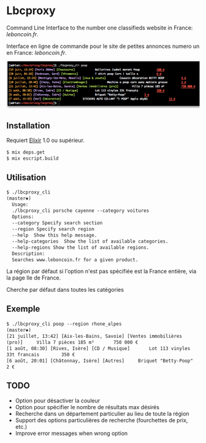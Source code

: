 Lbcproxy
========

Command Line Interface to the number one classifieds website in France:
_leboncoin.fr_.

Interface en ligne de commande pour le site de petites annonces numero un en
France: _leboncoin.fr_.

![Screenshot](screenshot.png)

## Installation

Requiert [Elixir](http://elixir-lang.org) 1.0 ou supérieur.

```
$ mix deps.get
$ mix escript.build
```

## Utilisation

```
$ ./lbcproxy_cli                                                                                                                                                                                                                     (master✱) 
  Usage:
  ./lbcproxy_cli porsche cayenne --category voitures
  Options:
  --category Specify search section
  --region Specify search region
  --help  Show this help message.
  --help-categories  Show the list of available categories.
  --help-regions Show the list of available regions.
  Description:
  Searches www.leboncoin.fr for a given product.
```

La région par défaut si l'option n'est pas spécifiée est la France entière,
via la page Ile de France.

Cherche par défaut dans toutes les catégories

## Exemple

```
$ ./lbcproxy_cli poop --region rhone_alpes                                                                                                                                                                                           (master✱) 
[21 juillet, 13:42] [Aix-les-Bains, Savoie] [Ventes immobilières (pro)]		Villa 7 pièces 185 m²		750 000 €
[1 août, 08:30] [Rives, Isère] [CD / Musique]		Lot 113 vinyles 33t francais		350 €
[6 août, 20:01] [Châtonnay, Isère] [Autres]		Briquet "Betty-Poop"		2 €
```

## TODO

* Option pour désactiver la couleur
* Option pour spécifier le nombre de résultats max désirés
* Recherche dans un département particulier au lieu de toute la région
* Support des options particulières de recherche (fourchettes de prix, etc.)
* Improve error messages when wrong option


